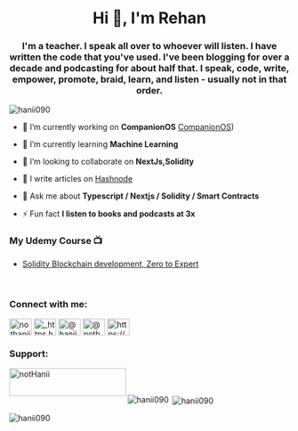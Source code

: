 <h1 align="center">Hi 👋, I'm Rehan</h1>
<h3 align="center">I'm a teacher. I speak all over to whoever will listen. I have written the code that you've used. I've been blogging for over a decade and podcasting for about half that. I speak, code, write, empower, promote, braid, learn, and listen - usually not in that order.</h3>

<p align="left"> <img src="https://komarev.com/ghpvc/?username=hanii090&label=Profile%20views&color=0e75b6&style=flat" alt="hanii090" /> </p>


- 🔭 I’m currently working on **CompanionOS**  [CompanionOS](https://companionos.vercel.app/))

- 🌱 I’m currently learning **Machine Learning**

- 👯 I’m looking to collaborate on **NextJs,Solidity**

- 📝 I write articles on [Hashnode](https://nothanii.hashnode.dev)

- 💬 Ask me about **Typescript / Nextjs / Solidity / Smart Contracts**

- ⚡ Fun fact **I listen to books and podcasts at 3x**

### My Udemy Course 📺
<!-- Udemy:START -->
- [Solidity Blockchain development, Zero to Expert](https://www.udemy.com/course/learn-solidity-blockchain-development-zero-to-expert/)

<!-- Udemy:END -->
<br />
<h3 align="left">Connect with me:</h3>
<p align="left">
<a href="https://dev.to/nothanii" target="blank"><img align="center" src="https://raw.githubusercontent.com/rahuldkjain/github-profile-readme-generator/master/src/images/icons/Social/devto.svg" alt="nothanii" height="30" width="40" /></a>
<a href="https://instagram.com/_https.hanii/" target="blank"><img align="center" src="https://raw.githubusercontent.com/rahuldkjain/github-profile-readme-generator/master/src/images/icons/Social/instagram.svg" alt="_https.hanii/" height="30" width="40" /></a>
<a href="https://hashnode.com/@hanii0099" target="blank"><img align="center" src="https://raw.githubusercontent.com/rahuldkjain/github-profile-readme-generator/master/src/images/icons/Social/hashnode.svg" alt="@hanii0099" height="30" width="40" /></a>
<a href="https://medium.com/@nothanii" target="blank"><img align="center" src="https://raw.githubusercontent.com/rahuldkjain/github-profile-readme-generator/master/src/images/icons/Social/medium.svg" alt="@nothanii" height="30" width="40" /></a>
<a href="/https://nothanii.hashnode.dev/rss.xml" target="blank"><img align="center" src="https://raw.githubusercontent.com/rahuldkjain/github-profile-readme-generator/master/src/images/icons/Social/rss.svg" alt="https://nothanii.hashnode.dev/rss.xml" height="30" width="40" /></a>
</p>

<h3 align="left">Support:</h3>
<p><a href="https://www.buymeacoffee.com/notHanii"> <img align="left" src="https://cdn.buymeacoffee.com/buttons/v2/default-yellow.png" height="50" width="210" alt="notHanii" /></a></p><br><br>

<p><img align="left" src="https://github-readme-stats.vercel.app/api/top-langs?username=hanii090&show_icons=true&locale=en&layout=compact" alt="hanii090" /></p>

<p>&nbsp;<img align="center" src="https://github-readme-stats.vercel.app/api?username=hanii090&show_icons=true&locale=en" alt="hanii090" /></p>

<p><img align="center" src="https://github-readme-streak-stats.herokuapp.com/?user=hanii090&" alt="hanii090" /></p>
